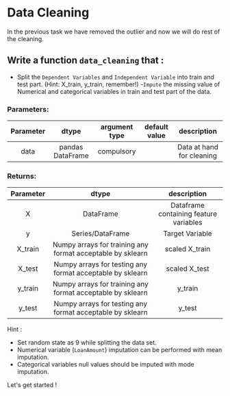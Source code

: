 # Data Cleaning

In the previous task we have removed the outlier and now we will do rest of the cleaning.

## Write a function `data_cleaning` that :
- Split the `Dependent Variables` and `Independent Variable` into train and test part. (Hint: X_train, y_train, remember!)
-`Impute` the missing value of Numerical and categorical variables in train and test part of the data.
 
### Parameters:

| Parameter | dtype | argument type | default value | description |
| :---: | :---: | :---: | :---: | :---: |
| data | pandas DataFrame| compulsory |  | Data at hand for cleaning|


### Returns:

| Parameter | dtype  | description |
| :---: | :---: |:---: |
| X | DataFrame | Dataframe containing feature variables |
| y | Series/DataFrame | Target Variable |
| X_train | Numpy arrays for training any format acceptable by sklearn| scaled X_train |
| X_test | Numpy arrays for testing any format acceptable by sklearn| scaled X_test |
| y_train | Numpy arrays for training any format acceptable by sklearn   | y_train |
| y_test |  Numpy arrays for testing any format acceptable by sklearn   | y_test |

Hint : 
- Set random state as 9 while splitting the data set.
- Numerical variable (`LoanAmount`) imputation can be performed with mean imputation.
- Categorical variables null values should be imputed with mode imputation.

Let's get started !
